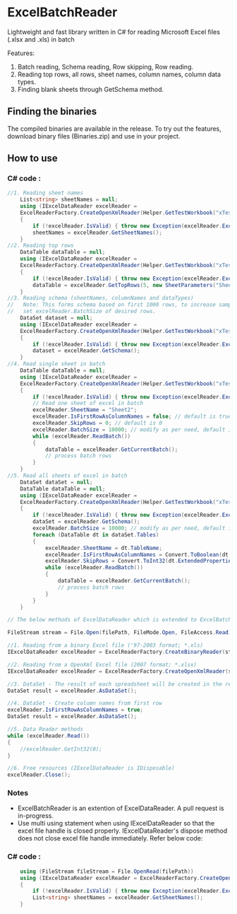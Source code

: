 ExcelBatchReader
================

Lightweight and fast library written in C# for reading Microsoft Excel files (.xlsx and .xls) in batch

Features:
1. Batch reading, Schema reading, Row skipping, Row reading.
2. Reading top rows, all rows, sheet names, column names, column data types.
3. Finding blank sheets through GetSchema method.

## Finding the binaries
The compiled binaries are available in the release. To try out the features, download binary files (Binaries.zip)
and use in your project.

## How to use
### C# code :
```c#
//1. Reading sheet names
	List<string> sheetNames = null;
	using (IExcelDataReader excelReader =
	ExcelReaderFactory.CreateOpenXmlReader(Helper.GetTestWorkbook("xTestMultiSheet")))
	{
		if (!excelReader.IsValid) { throw new Exception(excelReader.ExceptionMessage); }
		sheetNames = excelReader.GetSheetNames();
	}
//2. Reading top rows
	DataTable dataTable = null;
    using (IExcelDataReader excelReader =
	ExcelReaderFactory.CreateOpenXmlReader(Helper.GetTestWorkbook("xTestMultiSheet")))
    {
        if (!excelReader.IsValid) { throw new Exception(excelReader.ExceptionMessage); }
        dataTable = excelReader.GetTopRows(5, new SheetParameters("Sheet2", false));
    }
//3. Reading schema (sheetNames, columnNames and dataTypes)
//	 Note: This forms schema based on first 1000 rows, to increase sample size for inferring schema
//   set excelReader.BatchSize of desired rows. 
	DataSet dataset = null;
	using (IExcelDataReader excelReader =
	ExcelReaderFactory.CreateOpenXmlReader(Helper.GetTestWorkbook("xTestMultiSheet")))
	{
		if (!excelReader.IsValid) { throw new Exception(excelReader.ExceptionMessage); }
		dataset = excelReader.GetSchema();
	}
//4. Read single sheet in batch
	DataTable dataTable = null;
	using (IExcelDataReader excelReader =
	ExcelReaderFactory.CreateOpenXmlReader(Helper.GetTestWorkbook("xTestMultiSheet")))
	{
		if (!excelReader.IsValid) { throw new Exception(excelReader.ExceptionMessage); }
		// Read one sheet of excel in batch
		excelReader.SheetName = "Sheet2";
		excelReader.IsFirstRowAsColumnNames = false; // default is true
		excelReader.SkipRows = 0; // default is 0
		excelReader.BatchSize = 10000; // modify as per need, default is 1000
		while (excelReader.ReadBatch())
		{
			dataTable = excelReader.GetCurrentBatch();
			// process batch rows
		}
	}
//5. Read all sheets of excel in batch
	DataSet dataSet = null;
	DataTable dataTable = null;
	using (IExcelDataReader excelReader =
	ExcelReaderFactory.CreateOpenXmlReader(Helper.GetTestWorkbook("xTestMultiSheet")))
	{
		if (!excelReader.IsValid) { throw new Exception(excelReader.ExceptionMessage); }
		dataSet = excelReader.GetSchema();
		excelReader.BatchSize = 10000; // modify as per need, default is 1000
		foreach (DataTable dt in dataSet.Tables)
		{
			excelReader.SheetName = dt.TableName;
			excelReader.IsFirstRowAsColumnNames = Convert.ToBoolean(dt.ExtendedProperties["IsFirstRowAsColumnNames"]);
			excelReader.SkipRows = Convert.ToInt32(dt.ExtendedProperties["SkipRows"]);
			while (excelReader.ReadBatch())
			{
				dataTable = excelReader.GetCurrentBatch();
				// process batch rows
			}
		}
	}

// The below methods of ExcelDataReader which is extended to ExcelBatchReader will work as expected.

FileStream stream = File.Open(filePath, FileMode.Open, FileAccess.Read);

//1. Reading from a binary Excel file ('97-2003 format; *.xls)
IExcelDataReader excelReader = ExcelReaderFactory.CreateBinaryReader(stream);

//2. Reading from a OpenXml Excel file (2007 format; *.xlsx)
IExcelDataReader excelReader = ExcelReaderFactory.CreateOpenXmlReader(stream);

//3. DataSet - The result of each spreadsheet will be created in the result.Tables
DataSet result = excelReader.AsDataSet();

//4. DataSet - Create column names from first row
excelReader.IsFirstRowAsColumnNames = true;
DataSet result = excelReader.AsDataSet();

//5. Data Reader methods
while (excelReader.Read())
{
	//excelReader.GetInt32(0);
}

//6. Free resources (IExcelDataReader is IDisposable)
excelReader.Close();

```

### Notes
* ExcelBatchReader is an extention of ExcelDataReader. A pull request is in-progress.
* Use multi using statement when using IExcelDataReader so that the excel file handle is closed properly.
  IExcelDataReader's dispose method does not close excel file handle immediately. Refer below code:
### C# code :
```c#
	using (FileStream fileStream = File.OpenRead(filePath))
	using (IExcelDataReader excelReader = ExcelReaderFactory.CreateOpenXmlReader(fileStream))
	{
		if (!excelReader.IsValid) { throw new Exception(excelReader.ExceptionMessage); }
		List<string> sheetNames = excelReader.GetSheetNames();
	}
```

